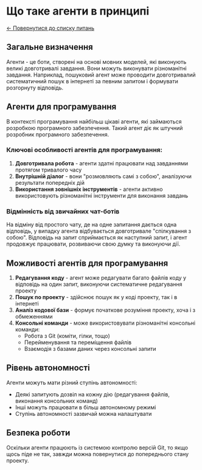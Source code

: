 # Що таке агенти в принципі

[← Повернутися до списку питань](../agents.md)

## Загальне визначення

Агенти - це боти, створені на основі мовних моделей, які виконують великі довготривалі завдання. Вони можуть виконувати різноманітні завдання. Наприклад, пошуковий агент може проводити довготривалий систематичний пошук в інтернеті за певним запитом і формувати розгорнуту відповідь.

## Агенти для програмування

В контексті програмування найбільш цікаві агенти, які займаються розробкою програмного забезпечення. Такий агент діє як штучний розробник програмного забезпечення.

### Ключові особливості агентів для програмування:

1. **Довготривала робота** - агенти здатні працювати над завданнями протягом тривалого часу
2. **Внутрішній діалог** - вони "розмовляють самі з собою", аналізуючи результати попередніх дій
3. **Використання зовнішніх інструментів** - агенти активно використовують різноманітні інструменти для виконання завдань

### Відмінність від звичайних чат-ботів

На відміну від простого чату, де на одне запитання дається одна відповідь, у випадку агента відбувається довготривале "спілкування з собою". Відповідь на запит сприймається як наступний запит, і агент продовжує працювати, розвиваючи свою думку та виконуючи дії.

## Можливості агентів для програмування

1. **Редагування коду** - агент може редагувати багато файлів коду у відповідь на один запит, виконуючи систематичне редагування проекту
2. **Пошук по проекту** - здійснює пошук як у коді проекту, так і в інтернеті
3. **Аналіз кодової бази** - формує початкове розуміння проекту, хоча і з обмеженнями
4. **Консольні команди** - може використовувати різноманітні консольні команди:
   - Робота з Git (коміти, гілки, тощо)
   - Перейменування та переміщення файлів
   - Взаємодія з базами даних через консольні запити

## Рівень автономності

Агенти можуть мати різний ступінь автономності:

- Деякі запитують дозвіл на кожну дію (редагування файлів, виконання консольних команд)
- Інші можуть працювати в більш автономному режимі
- Ступінь автономності зазвичай можна налаштувати

## Безпека роботи

Оскільки агенти працюють із системою контролю версій Git, то якщо щось піде не так, завжди можна повернутися до попереднього стану проекту.